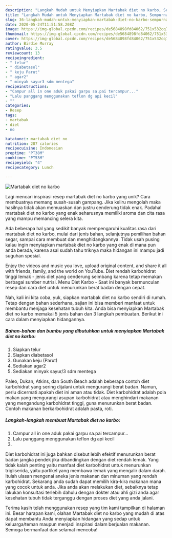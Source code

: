 ```yaml
---
description: "Langkah Mudah untuk Menyiapkan Martabak diet no karbo, Sempurna"
title: "Langkah Mudah untuk Menyiapkan Martabak diet no karbo, Sempurna"
slug: 36-langkah-mudah-untuk-menyiapkan-martabak-diet-no-karbo-sempurna
date: 2020-05-24T11:51:58.208Z
image: https://img-global.cpcdn.com/recipes/de5684898fd84062/751x532cq70/martabak-diet-no-karbo-foto-resep-utama.jpg
thumbnail: https://img-global.cpcdn.com/recipes/de5684898fd84062/751x532cq70/martabak-diet-no-karbo-foto-resep-utama.jpg
cover: https://img-global.cpcdn.com/recipes/de5684898fd84062/751x532cq70/martabak-diet-no-karbo-foto-resep-utama.jpg
author: Birdie Murray
ratingvalue: 3.5
reviewcount: 13
recipeingredient:
- " telur"
- " diabetasol"
- " keju Parut"
- " agar2"
- " minyak sayur3 sdm mentega"
recipeinstructions:
- "Campur all in one aduk pakai garpu sa.pai tercampur..."
- "Lalu panggang menggunakan teflon dg api kecil"
- ""
categories:
- Resep
tags:
- martabak
- diet
- no

katakunci: martabak diet no 
nutrition: 287 calories
recipecuisine: Indonesian
preptime: "PT38M"
cooktime: "PT53M"
recipeyield: "4"
recipecategory: Lunch

---
```



![Martabak diet no karbo](https://img-global.cpcdn.com/recipes/de5684898fd84062/751x532cq70/martabak-diet-no-karbo-foto-resep-utama.jpg)

Lagi mencari inspirasi resep martabak diet no karbo yang unik? Cara membuatnya memang susah-susah gampang. Jika keliru mengolah maka hasilnya tidak akan memuaskan dan justru cenderung tidak enak. Padahal martabak diet no karbo yang enak seharusnya memiliki aroma dan cita rasa yang mampu memancing selera kita.

Ada beberapa hal yang sedikit banyak mempengaruhi kualitas rasa dari martabak diet no karbo, mulai dari jenis bahan, selanjutnya pemilihan bahan segar, sampai cara membuat dan menghidangkannya. Tidak usah pusing kalau ingin menyiapkan martabak diet no karbo yang enak di mana pun anda berada, karena asal sudah tahu triknya maka hidangan ini mampu jadi suguhan spesial.

Enjoy the videos and music you love, upload original content, and share it all with friends, family, and the world on YouTube. Diet rendah karbohidrat tinggi lemak - jenis diet yang cenderung seimbang karena tetap memakan berbagai sumber nutrisi. Menu Diet Karbo - Saat ini banyak bermunculan resep dan cara diet untuk menurunkan berat badan dengan cepat.


Nah, kali ini kita coba, yuk, siapkan martabak diet no karbo sendiri di rumah. Tetap dengan bahan sederhana, sajian ini bisa memberi manfaat untuk membantu menjaga kesehatan tubuh kita. Anda bisa menyiapkan Martabak diet no karbo memakai 5 jenis bahan dan 3 langkah pembuatan. Berikut ini cara dalam menyiapkan hidangannya.

<!--inarticleads1-->

##### Bahan-bahan dan bumbu yang dibutuhkan untuk menyiapkan Martabak diet no karbo:

1. Siapkan  telur
1. Siapkan  diabetasol
1. Gunakan  keju (Parut)
1. Sediakan  agar2
1. Sediakan  minyak sayur/3 sdm mentega


Paleo, Dukan, Atkins, dan South Beach adalah beberapa contoh diet karbohidrat yang sering dijalani untuk mengurangi berat badan. Namun, perlu dicermati apakah diet ini aman atau tidak. Diet karbohidrat adalah pola makan yang mengurangi asupan karbohidrat atau menghindari makanan yang mengandung karbohidrat tinggi, guna menurunkan berat badan. Contoh makanan berkarbohidrat adalah pasta, roti. 

<!--inarticleads2-->

##### Langkah-langkah membuat Martabak diet no karbo:

1. Campur all in one aduk pakai garpu sa.pai tercampur...
1. Lalu panggang menggunakan teflon dg api kecil
1. 


Diet karbohidrat ini juga bahkan disebut lebih efektif menurunkan berat badan jangka pendek jika dibandingkan dengan diet rendah lemak. Yang tidak kalah penting yaitu manfaat diet karbohidrat untuk menurunkan trigliserida, yaitu partikel yang membawa lemak yang mengalir dalam darah. Itulah ulasan mengenai aneka jenis makanan dan minuman yang rendah karbohidrat. Sekarang anda sudah dapat memilih kira-kira makanan mana yang cocok untuk anda. Jika anda akan melakukan diet, sebaiknya tetap lakukan konsultasi terlebih dahulu dengan dokter atau ahli gizi anda agar kesehatan tubuh tidak terganggu dengan proses diet yang anda jalani. 

Terima kasih telah menggunakan resep yang tim kami tampilkan di halaman ini. Besar harapan kami, olahan Martabak diet no karbo yang mudah di atas dapat membantu Anda menyiapkan hidangan yang sedap untuk keluarga/teman maupun menjadi inspirasi dalam berjualan makanan. Semoga bermanfaat dan selamat mencoba!
